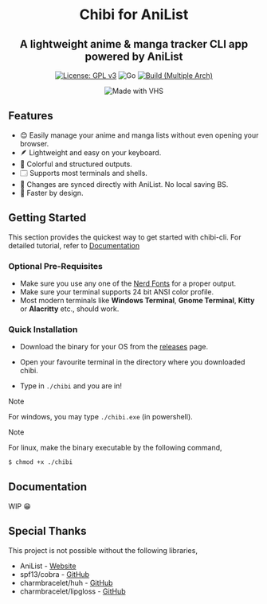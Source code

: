 <div align="center">
<h1>Chibi for AniList</h1>
<h2>A lightweight anime & manga tracker CLI app powered by AniList</h2>

[![License: GPL v3](https://img.shields.io/badge/License-GPLv3-blue.svg)](https://www.gnu.org/licenses/gpl-3.0)
![Go](https://img.shields.io/badge/go-%2300ADD8.svg?style=flat&logo=go&logoColor=white)
[![Build (Multiple Arch)](https://github.com/CosmicPredator/chibi-cli/actions/workflows/build.yml/badge.svg)](https://github.com/CosmicPredator/chibi-cli/actions/workflows/build.yml)

![Made with VHS](https://vhs.charm.sh/vhs-4o1iqUYYSVr7QIO5m9Q5nX.gif)

</div>

## Features
- 😊 Easily manage your anime and manga lists without even opening your browser.
- 🪶 Lightweight and easy on your keyboard.
- 🌈 Colorful and structured outputs.
- 🗔 Supports most terminals and shells.
- 🔄 Changes are synced directly with AniList. No local saving BS.
- 🚀 Faster by design.

## Getting Started
This section provides the quickest way to get started with chibi-cli. For detailed tutorial, refer to [Documentation](#documentation)

### Optional Pre-Requisites
- Make sure you use any one of the [Nerd Fonts](https://www.nerdfonts.com/) for a proper output.
- Make sure your terminal supports 24 bit ANSI color profile.
- Most modern terminals like **Windows Terminal**, **Gnome Terminal**, **Kitty** or **Alacritty** etc., should work.

### Quick Installation
- Download the binary for your OS from the [releases](https://github.com/CosmicPredator/chibi-cli/releases) page.

- Open your favourite terminal in the directory where you downloaded chibi.

- Type in `./chibi` and you are in!

> [!NOTE]
> For windows, you may type `./chibi.exe` (in powershell).

> [!NOTE]
> For linux, make the binary executable by the following command,
>    ```sh
>    $ chmod +x ./chibi
>    ```

## Documentation
WIP 😁

## Special Thanks
This project is not possible without the following libraries,

- AniList - [Website](https://anilist.co)
- spf13/cobra - [GitHub](https://github.com/spf13/cobra)
- charmbracelet/huh - [GitHub](https://github.com/charmbracelet/huh)
- charmbracelet/lipgloss - [GitHub](https://github.com/charmbracelet/lipgloss)